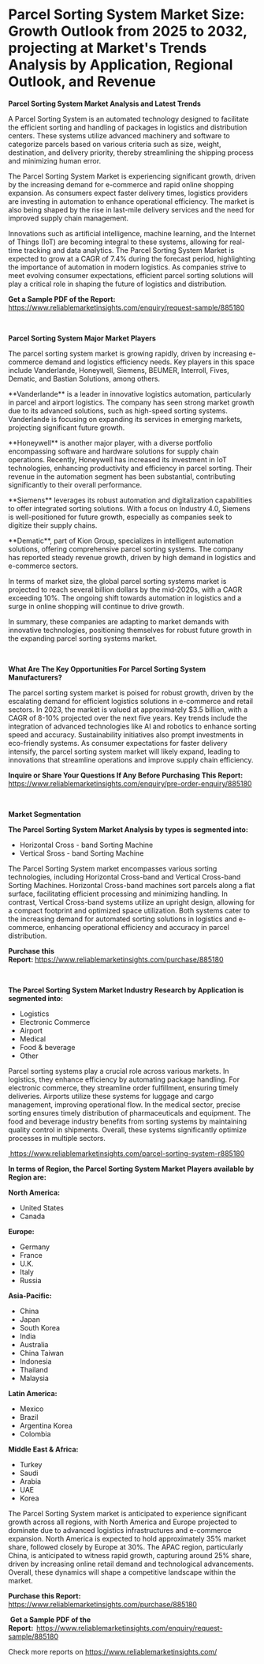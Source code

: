 <p><h1>Parcel Sorting System Market Size: Growth Outlook from 2025 to 2032, projecting at Market's Trends Analysis by Application, Regional Outlook, and Revenue</h1></p><p><strong>Parcel Sorting System Market Analysis and Latest Trends</strong></p>
<p><p>A Parcel Sorting System is an automated technology designed to facilitate the efficient sorting and handling of packages in logistics and distribution centers. These systems utilize advanced machinery and software to categorize parcels based on various criteria such as size, weight, destination, and delivery priority, thereby streamlining the shipping process and minimizing human error.</p><p>The Parcel Sorting System Market is experiencing significant growth, driven by the increasing demand for e-commerce and rapid online shopping expansion. As consumers expect faster delivery times, logistics providers are investing in automation to enhance operational efficiency. The market is also being shaped by the rise in last-mile delivery services and the need for improved supply chain management.</p><p>Innovations such as artificial intelligence, machine learning, and the Internet of Things (IoT) are becoming integral to these systems, allowing for real-time tracking and data analytics. The Parcel Sorting System Market is expected to grow at a CAGR of 7.4% during the forecast period, highlighting the importance of automation in modern logistics. As companies strive to meet evolving consumer expectations, efficient parcel sorting solutions will play a critical role in shaping the future of logistics and distribution.</p></p>
<p><strong>Get a Sample PDF of the Report:&nbsp;</strong> <a href="https://www.reliablemarketinsights.com/enquiry/request-sample/885180?utm_campaign=2197&utm_medium=2&utm_source=Github&utm_content=ia&utm_term=10042025&utm_id=parcel-sorting-system">https://www.reliablemarketinsights.com/enquiry/request-sample/885180</a></p>
<p>&nbsp;</p>
<p><strong>Parcel Sorting System Major Market Players</strong></p>
<p><p>The parcel sorting system market is growing rapidly, driven by increasing e-commerce demand and logistics efficiency needs. Key players in this space include Vanderlande, Honeywell, Siemens, BEUMER, Interroll, Fives, Dematic, and Bastian Solutions, among others.</p><p>**Vanderlande** is a leader in innovative logistics automation, particularly in parcel and airport logistics. The company has seen strong market growth due to its advanced solutions, such as high-speed sorting systems. Vanderlande is focusing on expanding its services in emerging markets, projecting significant future growth.</p><p>**Honeywell** is another major player, with a diverse portfolio encompassing software and hardware solutions for supply chain operations. Recently, Honeywell has increased its investment in IoT technologies, enhancing productivity and efficiency in parcel sorting. Their revenue in the automation segment has been substantial, contributing significantly to their overall performance.</p><p>**Siemens** leverages its robust automation and digitalization capabilities to offer integrated sorting solutions. With a focus on Industry 4.0, Siemens is well-positioned for future growth, especially as companies seek to digitize their supply chains.</p><p>**Dematic**, part of Kion Group, specializes in intelligent automation solutions, offering comprehensive parcel sorting systems. The company has reported steady revenue growth, driven by high demand in logistics and e-commerce sectors.</p><p>In terms of market size, the global parcel sorting systems market is projected to reach several billion dollars by the mid-2020s, with a CAGR exceeding 10%. The ongoing shift towards automation in logistics and a surge in online shopping will continue to drive growth. </p><p>In summary, these companies are adapting to market demands with innovative technologies, positioning themselves for robust future growth in the expanding parcel sorting systems market.</p></p>
<p>&nbsp;</p>
<p><strong>What Are The Key Opportunities For Parcel Sorting System Manufacturers?</strong></p>
<p><p>The parcel sorting system market is poised for robust growth, driven by the escalating demand for efficient logistics solutions in e-commerce and retail sectors. In 2023, the market is valued at approximately $3.5 billion, with a CAGR of 8-10% projected over the next five years. Key trends include the integration of advanced technologies like AI and robotics to enhance sorting speed and accuracy. Sustainability initiatives also prompt investments in eco-friendly systems. As consumer expectations for faster delivery intensify, the parcel sorting system market will likely expand, leading to innovations that streamline operations and improve supply chain efficiency.</p></p>
<p><strong>Inquire or Share Your Questions If Any Before Purchasing This Report:</strong> <a href="https://www.reliablemarketinsights.com/enquiry/pre-order-enquiry/885180?utm_campaign=2197&utm_medium=2&utm_source=Github&utm_content=ia&utm_term=10042025&utm_id=parcel-sorting-system">https://www.reliablemarketinsights.com/enquiry/pre-order-enquiry/885180</a></p>
<p>&nbsp;</p>
<p><strong>Market Segmentation</strong></p>
<p><strong>The Parcel Sorting System Market Analysis by types is segmented into:</strong></p>
<p><ul><li>Horizontal Cross - band Sorting Machine</li><li>Vertical Sross - band Sorting Machine</li></ul></p>
<p><p>The Parcel Sorting System market encompasses various sorting technologies, including Horizontal Cross-band and Vertical Cross-band Sorting Machines. Horizontal Cross-band machines sort parcels along a flat surface, facilitating efficient processing and minimizing handling. In contrast, Vertical Cross-band systems utilize an upright design, allowing for a compact footprint and optimized space utilization. Both systems cater to the increasing demand for automated sorting solutions in logistics and e-commerce, enhancing operational efficiency and accuracy in parcel distribution.</p></p>
<p><strong>Purchase this Report:&nbsp;</strong><a href="https://www.reliablemarketinsights.com/purchase/885180?utm_campaign=2197&utm_medium=2&utm_source=Github&utm_content=ia&utm_term=10042025&utm_id=parcel-sorting-system">https://www.reliablemarketinsights.com/purchase/885180</a></p>
<p>&nbsp;</p>
<p><strong>The Parcel Sorting System Market Industry Research by Application is segmented into:</strong></p>
<p><ul><li>Logistics</li><li>Electronic Commerce</li><li>Airport</li><li>Medical</li><li>Food & beverage</li><li>Other</li></ul></p>
<p><p>Parcel sorting systems play a crucial role across various markets. In logistics, they enhance efficiency by automating package handling. For electronic commerce, they streamline order fulfillment, ensuring timely deliveries. Airports utilize these systems for luggage and cargo management, improving operational flow. In the medical sector, precise sorting ensures timely distribution of pharmaceuticals and equipment. The food and beverage industry benefits from sorting systems by maintaining quality control in shipments. Overall, these systems significantly optimize processes in multiple sectors.</p></p>
<p><a href="https://www.reliablemarketinsights.com/parcel-sorting-system-r885180?utm_campaign=2197&utm_medium=2&utm_source=Github&utm_content=ia&utm_term=10042025&utm_id=parcel-sorting-system">&nbsp;https://www.reliablemarketinsights.com/parcel-sorting-system-r885180</a></p>
<p><strong>In terms of Region, the Parcel Sorting System Market Players available by Region are:</strong></p>
<p>
    <p> <strong> North America: </strong>
        <ul>
            <li>United States</li>
            <li>Canada</li>
        </ul>
        </p> 
    <p> <strong> Europe: </strong>
        <ul>
            <li>Germany</li>
            <li>France</li>
            <li>U.K.</li>
            <li>Italy</li>
            <li>Russia</li>
        </ul>
        </p> 
    <p> <strong> Asia-Pacific: </strong>
        <ul>
            <li>China</li>
            <li>Japan</li>
            <li>South Korea</li>
            <li>India</li>
            <li>Australia</li>
            <li>China Taiwan</li>
            <li>Indonesia</li>
            <li>Thailand</li>
            <li>Malaysia</li>
        </ul>
        </p> 
    <p> <strong> Latin America: </strong>
        <ul>
            <li>Mexico</li>
            <li>Brazil</li>
            <li>Argentina Korea</li>
            <li>Colombia</li>
        </ul>
        </p> 
    <p> <strong> Middle East & Africa: </strong>
        <ul>
            <li>Turkey</li>
            <li>Saudi</li>
            <li>Arabia</li>
            <li>UAE</li>
            <li>Korea</li>
        </ul>
    </p>
    </p>
<p><p>The Parcel Sorting System market is anticipated to experience significant growth across all regions, with North America and Europe projected to dominate due to advanced logistics infrastructures and e-commerce expansion. North America is expected to hold approximately 35% market share, followed closely by Europe at 30%. The APAC region, particularly China, is anticipated to witness rapid growth, capturing around 25% share, driven by increasing online retail demand and technological advancements. Overall, these dynamics will shape a competitive landscape within the market.</p></p>
<p><strong>Purchase this Report: </strong><a href="https://www.reliablemarketinsights.com/purchase/885180?utm_campaign=2197&utm_medium=2&utm_source=Github&utm_content=ia&utm_term=10042025&utm_id=parcel-sorting-system">https://www.reliablemarketinsights.com/purchase/885180</a></p>
<p>&nbsp;<strong>Get a Sample PDF of the Report:&nbsp;&nbsp;</strong><a href="https://www.reliablemarketinsights.com/enquiry/request-sample/885180?utm_campaign=2197&utm_medium=2&utm_source=Github&utm_content=ia&utm_term=10042025&utm_id=parcel-sorting-system">https://www.reliablemarketinsights.com/enquiry/request-sample/885180</a></p>
<p><strong></strong></p>
<p>Check more reports on <a href="https://www.reliablemarketinsights.com/?utm_campaign=2197&utm_medium=2&utm_source=Github&utm_content=ia&utm_term=10042025&utm_id=parcel-sorting-system">https://www.reliablemarketinsights.com/</a></p>
